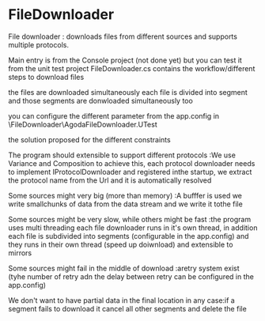 # FileDownloader
File downloader : downloads files from different sources and supports multiple protocols.

Main entry is from the Console project (not done yet) but you can test it from the unit test project
FileDownloader.cs contains the workflow/different steps to download files 

the files are downloaded simultaneously each file is divided into segment and those segments are donwloaded simultaneously too

you can configure the different parameter from the app.config in \FileDownloader\AgodaFileDownloader.UTest

the solution proposed for the different constraints

The program should extensible to support different protocols :We use Variance and Composition to achieve this, each protocol downloader needs to implement IProtocolDownloader and registered inthe startup, we extract the protocol name from the Url and it is automatically resolved

Some sources might very big (more than memory) :A bufffer is used we write smallchunks of data from the data stream and we write it tothe file 

Some sources might be very slow, while others might be fast :the program uses multi threading each file downloader runs in it's own thread, in addition each file is subdivided into segments (configurable in the app.config) and they runs in their own thread (speed up doiwnload) and extensible to mirrors

Some sources might fail in the middle of download :aretry system exist (tyhe number of retry adn the delay between retry can be configured in the app.config)

We don't want to have partial data in the final location in any case:if a segment fails to download it cancel all other segments and delete the file 


